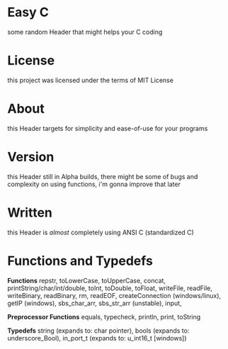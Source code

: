# Easy C
some random Header that might helps your C coding

# License
this project was licensed under the terms of MIT License

# About
this Header targets for simplicity and ease-of-use for your programs

# Version
this Header still in Alpha builds, there might be some of bugs and complexity on using functions, i'm gonna improve that later

# Written
this Header is *almost* completely using ANSI C (standardized C)

# Functions and Typedefs

**Functions**
repstr, toLowerCase, toUpperCase, concat, printString/char/int/double, toInt, toDouble, toFloat, writeFile, readFile, writeBinary, readBinary, rm, readEOF, createConnection (windows/linux), getIP (windows), sbs_char_arr, sbs_str_arr (unstable), input, 


**Preprocessor Functions**
equals, typecheck, println, print, toString

**Typedefs**
string (expands to: char pointer), bools (expands to: underscore_Bool), in_port_t (expands to: u_int16_t [windows])
